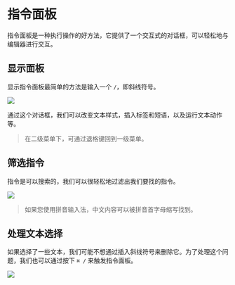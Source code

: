 # 指令面板

指令面板是一种执行操作的好方法，它提供了一个交互式的对话框，可以轻松地与编辑器进行交互。

## 显示面板

显示指令面板最简单的方法是输入一个 `/`，即斜线符号。

<img class="bordered_img" src="../cn/editor/assets/IMG_12.png" />

通过这个对话框，我们可以改变文本样式，插入标签和短语，以及运行文本动作等。

> 在二级菜单下，可通过退格键回到一级菜单。

## 筛选指令

指令是可以搜索的，我们可以很轻松地过滤出我们要找的指令。

<img class="bordered_img" src="../cn/editor/assets/IMG_13.png" />

> 如果您使用拼音输入法，中文内容可以被拼音首字母缩写找到。

## 处理文本选择

如果选择了一些文本，我们可能不想通过插入斜线符号来删除它。为了处理这个问题，我们也可以通过按下 `⌘ /` 来触发指令面板。

<img class="bordered_img" src="../cn/editor/assets/IMG_14.png" />
